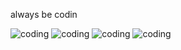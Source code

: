always be codin

![coding](https://media.tenor.com/mKMXJtjSv7YAAAAj/peachcat-new.gif)
![coding](https://media.tenor.com/mKMXJtjSv7YAAAAj/peachcat-new.gif)
![coding](https://media.tenor.com/mKMXJtjSv7YAAAAj/peachcat-new.gif)
![coding](https://media.tenor.com/mKMXJtjSv7YAAAAj/peachcat-new.gif)
